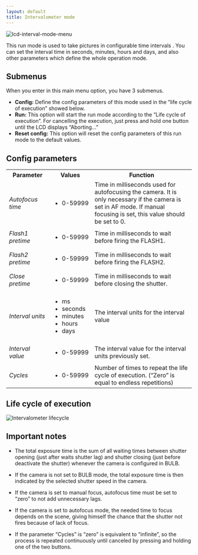 ```yaml
---
layout: default
title: Intervalometer mode
---
```

![](../../../assets/images/lcd-interval-mode-menu.jpg "lcd-interval-mode-menu")

This run mode is used to take pictures in configurable time intervals . You can set the interval time in seconds, minutes, hours and days, and also other parameters which define the whole operation mode.

## Submenus

When you enter in this main menu option, you have 3 submenus.

-   **Config:** Define the config parameters of this mode used in the ”life cycle of execution” showed below.
-   **Run:** This option will start the run mode according to the ”Life cycle of execution”. For cancelling the execution, just press and hold one button until the LCD displays “Aborting…”
-   **Reset config:** This option will reset the config parameters of this run mode to the default values.

## Config parameters

<table>
<tbody>
<tr>
<th style="width: 100px; "><strong>Parameter</strong></th>
<th style="width: 100px; "><strong>Values</strong></th>
<th><strong>Function</strong></th>
</tr>
<tr>
<td><em>Autofocus time</em></td>
<td>
<ul>
<li>0-59999</li>
</ul>
</td>
<td>Time in milliseconds used for autofocusing the camera. It is only necessary if the camera is set in AF mode. If manual focusing is set, this value should be set to 0.</td>
</tr>
<tr>
<td><em>Flash1 pretime</em></td>
<td>
<ul>
<li>0-59999</li>
</ul>
</td>
<td>Time in milliseconds to wait before firing the FLASH1.</td>
</tr>
<tr>
<td><em>Flash2 pretime</em></td>
<td>
<ul>
<li>0-59999</li>
</ul>
</td>
<td>Time in milliseconds to wait before firing the FLASH2.</td>
</tr>
<tr>
<td><em>Close pretime</em></td>
<td>
<ul>
<li>0-59999</li>
</ul>
</td>
<td>Time in milliseconds to wait before closing the shutter.</td>
</tr>
<tr>
<td><em>Interval units</em></td>
<td>
<ul>
<li>ms</li>
<li>seconds</li>
<li>minutes</li>
<li>hours</li>
<li>days</li>
</ul>
</td>
<td>The interval units for the interval value</td>
</tr>
<tr>
<td><em>Interval value</em></td>
<td>
<ul>
<li>0-59999</li>
</ul>
</td>
<td>The interval value for the interval units previously set.</td>
</tr>
<tr>
<td><em>Cycles</em></td>
<td>
<ul>
<li>0-59999</li>
</ul>
</td>
<td>Number of times to repeat the life cycle of execution. (“Zero” is equal to endless repetitions)</td>
</tr>
</tbody>
</table>

## Life cycle of execution

![](../../../assets/images/en-intervalometer-lifecycle.jpg "Intervalometer lifecycle")

## Important notes

-   The total exposure time is the sum of all waiting times between shutter opening (just after waits shutter lag) and shutter closing (just before deactivate the shutter) whenever the camera is configured in BULB.

-   If the camera is not set to BULB mode, the total exposure time is then indicated by the selected shutter speed in the camera.

-   If the camera is set to manual focus, autofocus time must be set to “zero” to not add unnecessary lags.

-   If the camera is set to autofocus mode, the needed time to focus depends on the scene, giving himself the chance that the shutter not fires because of lack of focus.

-   If the parameter “Cycles” is “zero” is equivalent to “infinite”, so the process is repeated continuously until canceled by pressing and holding one of the two buttons.
